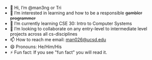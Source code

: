 - 👋 Hi, I’m @man3ng or Tri
- 👀 I’m interested in learning and how to be a responsible <del>gambler<del> programmer
- 🌱 I’m currently learning CSE 30: Intro to Computer Systems
- 💞️ I’m looking to collaborate on any entry-level to intermediate level projects across all cs-disciplines
- 📫 How to reach me email: man026@ucsd.edu
- 😄 Pronouns: He/Him/His
- ⚡ Fun fact: If you see "fun fact" you will read it.

<!---
man3ng/man3ng is a ✨ special ✨ repository because its `README.md` (this file) appears on your GitHub profile.
You can click the Preview link to take a look at your changes.
--->
